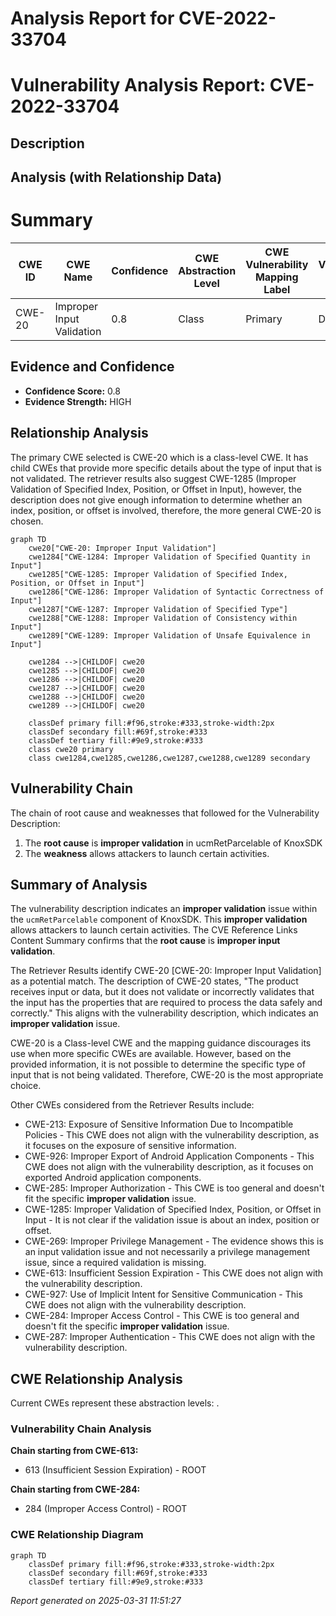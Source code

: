 # Analysis Report for CVE-2022-33704

# Vulnerability Analysis Report: CVE-2022-33704

## Description



## Analysis (with Relationship Data)

# Summary
| CWE ID | CWE Name | Confidence | CWE Abstraction Level | CWE Vulnerability Mapping Label | CWE-Vulnerability Mapping Notes |
|---|---|---|---|---|---|
| CWE-20 | Improper Input Validation | 0.8 | Class | Primary | Discouraged |

## Evidence and Confidence

*   **Confidence Score:** 0.8
*   **Evidence Strength:** HIGH

## Relationship Analysis
The primary CWE selected is CWE-20 which is a class-level CWE. It has child CWEs that provide more specific details about the type of input that is not validated. The retriever results also suggest CWE-1285 (Improper Validation of Specified Index, Position, or Offset in Input), however, the description does not give enough information to determine whether an index, position, or offset is involved, therefore, the more general CWE-20 is chosen.

```mermaid
graph TD
    cwe20["CWE-20: Improper Input Validation"]
    cwe1284["CWE-1284: Improper Validation of Specified Quantity in Input"]
    cwe1285["CWE-1285: Improper Validation of Specified Index, Position, or Offset in Input"]
    cwe1286["CWE-1286: Improper Validation of Syntactic Correctness of Input"]
    cwe1287["CWE-1287: Improper Validation of Specified Type"]
    cwe1288["CWE-1288: Improper Validation of Consistency within Input"]
    cwe1289["CWE-1289: Improper Validation of Unsafe Equivalence in Input"]
    
    cwe1284 -->|CHILDOF| cwe20
    cwe1285 -->|CHILDOF| cwe20
    cwe1286 -->|CHILDOF| cwe20
    cwe1287 -->|CHILDOF| cwe20
    cwe1288 -->|CHILDOF| cwe20
    cwe1289 -->|CHILDOF| cwe20
    
    classDef primary fill:#f96,stroke:#333,stroke-width:2px
    classDef secondary fill:#69f,stroke:#333
    classDef tertiary fill:#9e9,stroke:#333
    class cwe20 primary
    class cwe1284,cwe1285,cwe1286,cwe1287,cwe1288,cwe1289 secondary
```

## Vulnerability Chain
The chain of root cause and weaknesses that followed for the Vulnerability Description:
1.  The **root cause** is **improper validation** in ucmRetParcelable of KnoxSDK
2.  The **weakness** allows attackers to launch certain activities.

## Summary of Analysis
The vulnerability description indicates an **improper validation** issue within the `ucmRetParcelable` component of KnoxSDK. This **improper validation** allows attackers to launch certain activities. The CVE Reference Links Content Summary confirms that the **root cause** is **improper input validation**.

The Retriever Results identify CWE-20 [CWE-20: Improper Input Validation] as a potential match. The description of CWE-20 states, "The product receives input or data, but it does not validate or incorrectly validates that the input has the properties that are required to process the data safely and correctly." This aligns with the vulnerability description, which indicates an **improper validation** issue.

CWE-20 is a Class-level CWE and the mapping guidance discourages its use when more specific CWEs are available. However, based on the provided information, it is not possible to determine the specific type of input that is not being validated. Therefore, CWE-20 is the most appropriate choice.

Other CWEs considered from the Retriever Results include:

*   CWE-213: Exposure of Sensitive Information Due to Incompatible Policies - This CWE does not align with the vulnerability description, as it focuses on the exposure of sensitive information.
*   CWE-926: Improper Export of Android Application Components - This CWE does not align with the vulnerability description, as it focuses on exported Android application components.
*   CWE-285: Improper Authorization - This CWE is too general and doesn't fit the specific **improper validation** issue.
*   CWE-1285: Improper Validation of Specified Index, Position, or Offset in Input - It is not clear if the validation issue is about an index, position or offset.
*   CWE-269: Improper Privilege Management - The evidence shows this is an input validation issue and not necessarily a privilege management issue, since a required validation is missing.
*   CWE-613: Insufficient Session Expiration - This CWE does not align with the vulnerability description.
*   CWE-927: Use of Implicit Intent for Sensitive Communication - This CWE does not align with the vulnerability description.
*   CWE-284: Improper Access Control - This CWE is too general and doesn't fit the specific **improper validation** issue.
*   CWE-287: Improper Authentication - This CWE does not align with the vulnerability description.


## CWE Relationship Analysis

Current CWEs represent these abstraction levels: .


### Vulnerability Chain Analysis

**Chain starting from CWE-613:**
- 613 (Insufficient Session Expiration) - ROOT


**Chain starting from CWE-284:**
- 284 (Improper Access Control) - ROOT



### CWE Relationship Diagram

```mermaid
graph TD
    classDef primary fill:#f96,stroke:#333,stroke-width:2px
    classDef secondary fill:#69f,stroke:#333
    classDef tertiary fill:#9e9,stroke:#333
```



*Report generated on 2025-03-31 11:51:27*
